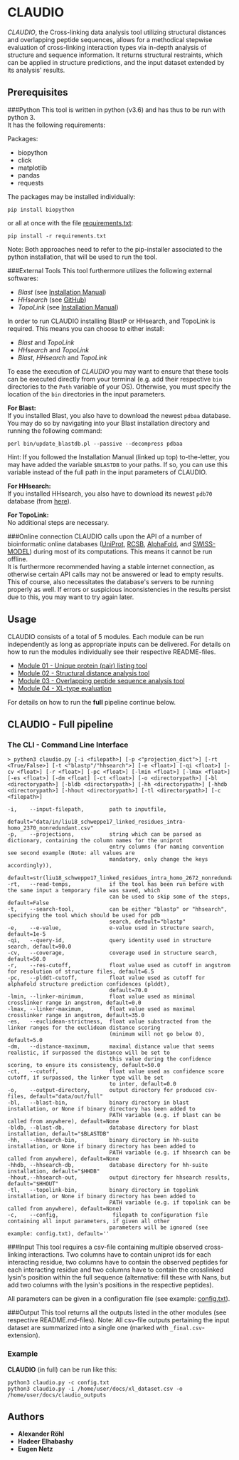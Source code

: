 # CLAUDIO 

*CLAUDIO*, the Cross-linking data analysis tool utilizing structural distances and overlapping peptide sequences, allows
for a methodical stepwise evaluation of cross-linking interaction types via in-depth analysis of structure and sequence 
information. It returns structural restraints, which can be applied in structure predictions, and the input dataset
extended by its analysis' results. 

## Prerequisites
###Python
This tool is written in python (v3.6) and has thus to be run with python 3.\
It has the following requirements:

Packages:
* biopython
* click
* matplotlib
* pandas
* requests

The packages may be installed individually:
```
pip install biopython
```
or all at once with the file [requirements.txt](https://github.com/KohlbacherLab/CLAUDIO/blob/main/requirements.txt):
```
pip install -r requirements.txt
```
Note: Both approaches need to refer to the pip-installer associated to the python installation, that will be used to run
the tool.

###External Tools
This tool furthermore utilizes the following external softwares:
* *Blast* (see [Installation Manual](https://www.ncbi.nlm.nih.gov/books/NBK52640/))
* *HHsearch* (see [GitHub](https://github.com/soedinglab/hh-suite))
* *TopoLink* (see [Installation Manual](http://leandro.iqm.unicamp.br/topolink/download.shtml))

In order to run CLAUDIO installing BlastP or HHsearch, and TopoLink is required. This means you can choose to either 
install:
* *Blast* and *TopoLink*
* *HHsearch* and *TopoLink*
* *Blast*, *HHsearch* and *TopoLink*

To ease the execution of *CLAUDIO* you may want to ensure that these tools can be executed directly from your terminal 
(e.g. add their respective `bin` directories to the `Path` variable of your OS). Otherwise, you must specify the
location of the `bin` directories in the input parameters.

**For Blast:**\
If you installed Blast, you also have to download the newest `pdbaa` database. You may do so by navigating into your 
Blast installation directory and running the following command:
```
perl bin/update_blastdb.pl --passive --decompress pdbaa
```
Hint: If you followed the Installation Manual (linked up top) to-the-letter, you may have added the variable `$BLASTDB`
to your paths. If so, you can use this variable instead of the full path in the input parameters of CLAUDIO.

**For HHsearch:**\
If you installed HHsearch, you also have to download its newest `pdb70` database (from [here](https://wwwuser.gwdg.de/~compbiol/data/hhsuite/databases/hhsuite_dbs/)).

**For TopoLink:**\
No additional steps are necessary.

###Online connection
CLAUDIO calls upon the API of a number of bioinformatic online databases ([UniProt](https://www.uniprot.org/), 
[RCSB](https://www.rcsb.org/), [AlphaFold](https://alphafold.ebi.ac.uk/), and 
[SWISS-MODEL](https://swissmodel.expasy.org/)) during most of its computations. This means it cannot be run offline.\
It is furthermore recommended having a stable internet connection, as otherwise certain API calls may not be answered or
lead to empty results. This of course, also necessitates the database's servers to be running properly as well. If 
errors or suspicious inconsistencies in the results persist due to this, you may want to try again later.

## Usage

CLAUDIO consists of a total of 5 modules. Each module can be run independently as long as appropriate inputs can be 
delivered. For details on how to run the modules individually see their respective README-files.
* [Module 01 - Unique protein (pair) listing tool](https://github.com/KohlbacherLab/CLAUDIO/blob/main/module01/README.md)
* [Module 02 - Structural distance analysis tool](https://github.com/KohlbacherLab/CLAUDIO/blob/main/module02/README.md)
* [Module 03 - Overlapping peptide sequence analysis tool](https://github.com/KohlbacherLab/CLAUDIO/blob/main/module03/README.md)
* [Module 04 - XL-type evaluation](https://github.com/KohlbacherLab/CLAUDIO/blob/main/module04/README.md)

For details on how to run the **full** pipeline continue below.

## CLAUDIO - Full pipeline
### The CLI - Command Line Interface
```
> python3 claudio.py [-i <filepath>] [-p <"projection_dict">] [-rt <True/False>] [-t <"blastp"/"hhsearch">] [-e <float>] [-qi <float>] [-cv <float>] [-r <float>] [-pc <float>] [-lmin <float>] [-lmax <float>] [-es <float>] [-dm <float] [-ct <float>] [-o <directorypath>] [-bl <directorypath>] [-bldb <directorypath>] [-hh <directorypath>] [-hhdb <directorypath>] [-hhout <directorypath>] [-tl <directorypath>] [-c <filepath>] 

-i,    --input-filepath,        path to inputfile,
                                default="data/in/liu18_schweppe17_linked_residues_intra-homo_2370_nonredundant.csv"
-p,    --projections,           string which can be parsed as dictionary, containing the column names for the uniprot 
                                entry columns (for naming convention see second example (Note: all values are 
                                mandatory, only change the keys accordingly)),
                                default=str(liu18_schweppe17_linked_residues_intra_homo_2672_nonredundant)
-rt,   --read-temps,            if the tool has been run before with the same input a temporary file was saved, which
                                can be used to skip some of the steps, default=False
-t,    --search-tool,           can be either "blastp" or "hhsearch", specifying the tool which should be used for pdb 
                                search, default="blastp"
-e,    --e-value,               e-value used in structure search, default=1e-5
-qi,   --query-id,              query identity used in structure search, default=90.0
-cv,   --coverage,              coverage used in structure search, default=50.0
-r,    --res-cutoff,            float value used as cutoff in angstrom for resolution of structure files, default=6.5
-pc,   --plddt-cutoff,          float value used as cutoff for alphafold structure prediction confidences (plddt), 
                                default=70.0  
-lmin, --linker-minimum,        float value used as minimal crosslinker range in angstrom, default=0.0
-lmax, --linker-maximum,        float value used as maximal crosslinker range in angstrom, default=35.0
-es,   --euclidean-strictness,  float value substracted from the linker ranges for the euclidean distance scoring
                                (minimum will not go below 0), default=5.0
-dm,   --distance-maximum,      maximal distance value that seems realistic, if surpassed the distance will be set to 
                                this value during the confidence scoring, to ensure its consistency, default=50.0
-ct,   --cutoff,                float value used as confidence score cutoff, if surpassed, the linker type will be set 
                                to inter, default=0.0  
-o,    --output-directory,      output directory for produced csv-files, default="data/out/full"
-bl,   --blast-bin,             binary directory in blast installation, or None if binary directory has been added to 
                                PATH variable (e.g. if blast can be called from anywhere), default=None
-bldb, --blast-db,              database directory for blast installation, default="$BLASTDB"
-hh,   --hhsearch-bin,          binary directory in hh-suite installation, or None if binary directory has been added to
                                PATH variable (e.g. if hhsearch can be called from anywhere), default=None
-hhdb, --hhsearch-db,           database directory for hh-suite installation, default="$HHDB"
-hhout,--hhsearch-out,          output directory for hhsearch results, default="$HHOUT"
-tl,   --topolink-bin,          binary directory in topolink installation, or None if binary directory has been added to
                                PATH variable (e.g. if topolink can be called from anywhere), default=None)
-c,    --config,                 filepath to configuration file containing all input parameters, if given all other 
                                parameters will be ignored (see example: config.txt), default=''
```
###Input
This tool requires a csv-file containing multiple observed cross-linking interactions. Two columns have to contain 
uniprot ids for each interacting residue, two columns have to contain the observed peptides for each interacting residue
and two columns have to contain the crosslinked lysin's position within the full sequence (alternative: fill these with
Nans, but add two columns with the lysin's positions in the respective peptides).

All parameters can be given in a configuration file (see example: [config.txt](https://github.com/KohlbacherLab/CLAUDIO/blob/main/config.txt)).

###Output
This tool returns all the outputs listed in the other modules (see respective README.md-files).
Note: All csv-file outputs pertaining the input dataset are summarized into a single one (marked with 
`_final.csv`-extension).

### Example
**CLAUDIO** (in full) can be run like this:
```
python3 claudio.py -c config.txt
python3 claudio.py -i /home/user/docs/xl_dataset.csv -o /home/user/docs/claudio_outputs
```

## Authors

* **Alexander Röhl**
* **Hadeer Elhabashy**
* **Eugen Netz**
